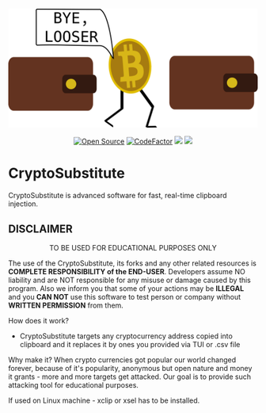 <p align="center">
  <img src="logo.png" width=512>
</p>
<p align="center">
   <a href="https://github.com/darksecdevelopers"><img title="Open Source" src="https://badges.frapsoft.com/os/v2/open-source.png?v=103" ></a>
  <a href="https://www.codefactor.io/repository/github/darksecdevelopers/cryptosubstitute"><img src="https://www.codefactor.io/repository/github/darksecdevelopers/cryptosubstitute/badge" alt="CodeFactor" /></a>
  <a href="https://www.codacy.com/gh/DarkSecDevelopers/CryptoSubstitute?utm_source=github.com&amp;utm_medium=referral&amp;utm_content=DarkSecDevelopers/CryptoSubstitute&amp;utm_campaign=Badge_Grade"><img src="https://app.codacy.com/project/badge/Grade/83d3d3633947461ba73d739fb499163f"/></a>
<a href="https://app.fossa.com/projects/git%2Bgithub.com%2FDarkSecDevelopers%2FCryptoSubstitute?ref=badge_shield" alt="FOSSA Status"><img src="https://app.fossa.com/api/projects/git%2Bgithub.com%2FDarkSecDevelopers%2FCryptoSubstitute.svg?type=shield"/></a>
</p>

# CryptoSubstitute

CryptoSubstitute is advanced software for fast, real-time clipboard injection.

## DISCLAIMER

<p align="center">
  TO BE USED FOR EDUCATIONAL PURPOSES ONLY
</p>

The use of the CryptoSubstitute, its forks and any other related resources is **COMPLETE RESPONSIBILITY of the END-USER**. Developers assume NO liability and are NOT responsible for any misuse or damage caused by this program. Also we inform you that some of your actions may be **ILLEGAL** and you **CAN NOT** use this software to test person or company without **WRITTEN PERMISSION** from them.

How does it work?
 - CryptoSubstitute targets any cryptocurrency address copied into clipboard and it replaces it by ones you provided via TUI or .csv file

Why make it?
 When crypto currencies got popular our world changed forever, because of it's popularity, anonymous but open nature and money it grants - more and more targets get attacked. Our goal is to provide such attacking tool for educational purposes.


If used on Linux machine - xclip or xsel has to be installed.
